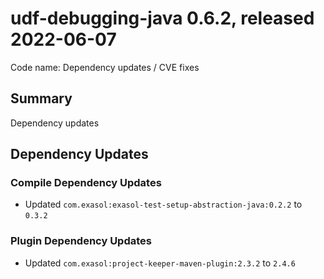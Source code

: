 # udf-debugging-java 0.6.2, released 2022-06-07

Code name: Dependency updates / CVE fixes

## Summary

Dependency updates

## Dependency Updates

### Compile Dependency Updates

* Updated `com.exasol:exasol-test-setup-abstraction-java:0.2.2` to `0.3.2`

### Plugin Dependency Updates

* Updated `com.exasol:project-keeper-maven-plugin:2.3.2` to `2.4.6`
